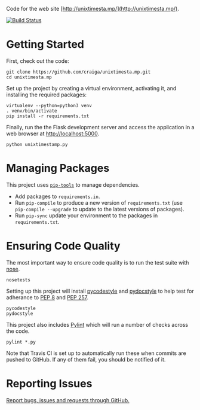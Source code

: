 Code for the web site [http://unixtimesta.mp/](http://unixtimesta.mp/).

[![Build Status](https://travis-ci.org/craiga/unixtimesta.mp.svg?branch=master)](https://travis-ci.org/craiga/unixtimesta.mp)

# Getting Started

First, check out the code:

    git clone https://github.com/craiga/unixtimesta.mp.git
    cd unixtimesta.mp

Set up the project by creating a virtual environment, activating it, and installing the required packages:

    virtualenv --python=python3 venv
    . venv/bin/activate
    pip install -r requirements.txt

Finally, run the the Flask development server and access the application in a web browser at [http://localhost:5000](http://localhost:5000).

    python unixtimestamp.py

# Managing Packages

This project uses [`pip-tools`](https://github.com/nvie/pip-tools) to manage dependencies.

 * Add packages to `requirements.in`.
 * Run `pip-compile` to produce a new version of `requirements.txt` (use `pip-compile --upgrade` to update to the latest versions of packages).
 * Run `pip-sync` update your environment to the packages in `requirements.txt`.

# Ensuring Code Quality

The most important way to ensure code quality is to run the test suite with [nose](https://nose.readthedocs.io/en/latest/).

    nosetests

Setting up this project will install [pycodestyle](http://pycodestyle.pycqa.org/) and [pydocstyle](http://www.pydocstyle.org) to help test for adherance to [PEP 8](https://www.python.org/dev/peps/pep-0008/) and [PEP 257](https://www.python.org/dev/peps/pep-0257/).

    pycodestyle
    pydocstyle

This project also includes [Pylint](https://www.pylint.org) which will run a number of checks across the code.

    pylint *.py

Note that Travis CI is set up to automatically run these when commits are pushed to GitHub. If any of them fail, you should be notified of it.

# Reporting Issues

[Report bugs, issues and requests through GitHub.](https://github.com/craiga/unixtimesta.mp/issues)
